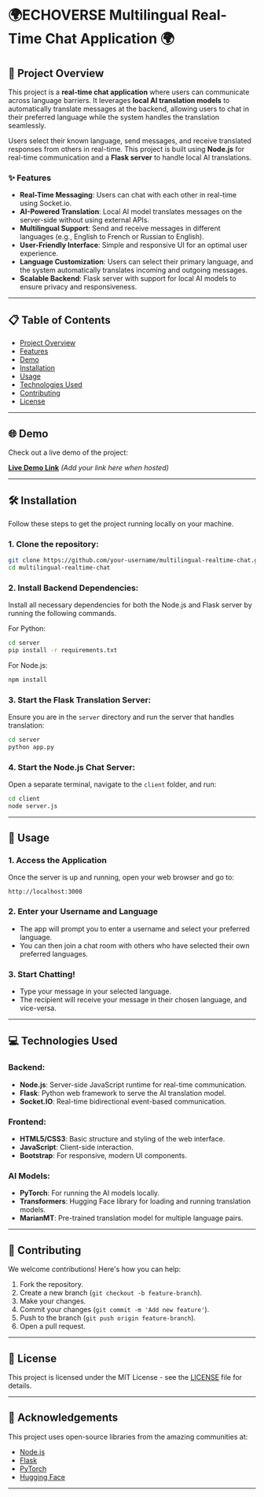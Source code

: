 # 🌍ECHOVERSE Multilingual Real-Time Chat Application 🌍

## 🚀 Project Overview

This project is a **real-time chat application** where users can communicate across language barriers. It leverages **local AI translation models** to automatically translate messages at the backend, allowing users to chat in their preferred language while the system handles the translation seamlessly.

Users select their known language, send messages, and receive translated responses from others in real-time. This project is built using **Node.js** for real-time communication and a **Flask server** to handle local AI translations.

### ✨ Features
- **Real-Time Messaging**: Users can chat with each other in real-time using Socket.io.
- **AI-Powered Translation**: Local AI model translates messages on the server-side without using external APIs.
- **Multilingual Support**: Send and receive messages in different languages (e.g., English to French or Russian to English).
- **User-Friendly Interface**: Simple and responsive UI for an optimal user experience.
- **Language Customization**: Users can select their primary language, and the system automatically translates incoming and outgoing messages.
- **Scalable Backend**: Flask server with support for local AI models to ensure privacy and responsiveness.

---

## 📋 Table of Contents
- [Project Overview](#-project-overview)
- [Features](#-features)
- [Demo](#-demo)
- [Installation](#-installation)
- [Usage](#-usage)
- [Technologies Used](#-technologies-used)
- [Contributing](#-contributing)
- [License](#-license)

---

## 🌐 Demo

Check out a live demo of the project:

**[Live Demo Link](#)** _(Add your link here when hosted)_

---

## 🛠️ Installation

Follow these steps to get the project running locally on your machine.

### 1. Clone the repository:
```bash
git clone https://github.com/your-username/multilingual-realtime-chat.git
cd multilingual-realtime-chat
```

### 2. Install Backend Dependencies:
Install all necessary dependencies for both the Node.js and Flask server by running the following commands.

For Python:
```bash
cd server
pip install -r requirements.txt
```

For Node.js:
```bash
npm install
```

### 3. Start the Flask Translation Server:
Ensure you are in the `server` directory and run the server that handles translation:
```bash
cd server
python app.py
```

### 4. Start the Node.js Chat Server:
Open a separate terminal, navigate to the `client` folder, and run:
```bash
cd client
node server.js
```

---

## 📖 Usage

### 1. Access the Application
Once the server is up and running, open your web browser and go to:

```
http://localhost:3000
```

### 2. Enter your Username and Language
- The app will prompt you to enter a username and select your preferred language.
- You can then join a chat room with others who have selected their own preferred languages.

### 3. Start Chatting!
- Type your message in your selected language.
- The recipient will receive your message in their chosen language, and vice-versa.

---

## 💻 Technologies Used

### **Backend**:
- **Node.js**: Server-side JavaScript runtime for real-time communication.
- **Flask**: Python web framework to serve the AI translation model.
- **Socket.IO**: Real-time bidirectional event-based communication.

### **Frontend**:
- **HTML5/CSS3**: Basic structure and styling of the web interface.
- **JavaScript**: Client-side interaction.
- **Bootstrap**: For responsive, modern UI components.

### **AI Models**:
- **PyTorch**: For running the AI models locally.
- **Transformers**: Hugging Face library for loading and running translation models.
- **MarianMT**: Pre-trained translation model for multiple language pairs.

---

## 🤝 Contributing

We welcome contributions! Here's how you can help:

1. Fork the repository.
2. Create a new branch (`git checkout -b feature-branch`).
3. Make your changes.
4. Commit your changes (`git commit -m 'Add new feature'`).
5. Push to the branch (`git push origin feature-branch`).
6. Open a pull request.

---

## 📜 License

This project is licensed under the MIT License - see the [LICENSE](LICENSE) file for details.

---

## 🎉 Acknowledgements

This project uses open-source libraries from the amazing communities at:
- [Node.js](https://nodejs.org)
- [Flask](https://flask.palletsprojects.com)
- [PyTorch](https://pytorch.org)
- [Hugging Face](https://huggingface.co)

---
